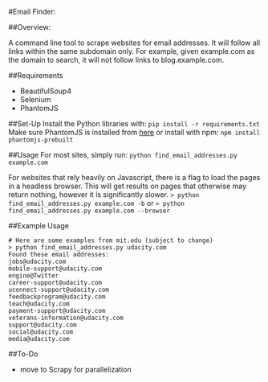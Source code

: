 #Email Finder:

##Overview:

A command line tool to scrape websites for email addresses.  It will follow all links within the same subdomain only.  For example, given example.com as the domain to search, it will not follow links to blog.example.com.

##Requirements

- BeautifulSoup4
- Selenium
- PhantomJS

##Set-Up
Install the Python libraries with:
```pip install -r requirements.txt```
Make sure PhantomJS is installed from [here](http://phantomjs.org/download.html)
or install with npm:
```npm install phantomjs-prebuilt```

##Usage
For most sites, simply run:
```python find_email_addresses.py example.com```

For websites that rely heavily on Javascript, there is a flag to load the pages in a headless browser.  This will get results on pages that otherwise may return nothing, however it is significantly slower.
```> python find_email_addresses.py example.com -b```
or
```> python find_email_addresses.py example.com --browser```

##Example Usage
```
# Here are some examples from mit.edu (subject to change)
> python find_email_addresses.py udacity.com
Found these email addresses:
jobs@udacity.com
mobile-support@udacity.com
engine@Twitter
career-support@udacity.com
uconnect-support@udacity.com
feedbackprogram@udacity.com
teach@udacity.com
payment-support@udacity.com
veterans-information@udacity.com
support@udacity.com
social@udacity.com
media@udacity.com
```

##To-Do
- move to Scrapy for parallelization
